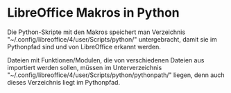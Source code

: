 # LibreOffice Makros in Python

Die Python-Skripte mit den Makros speichert man Verzeichnis "~/.config/libreoffice/4/user/Scripts/python/" untergebracht, damit sie im Pythonpfad sind und von LibreOffice erkannt werden. 

Dateien mit Funktionen/Modulen, die von verschiedenen Dateien aus importiert werden sollen, müssen im Unterverzeichnis "~/.config/libreoffice/4/user/Scripts/python/pythonpath/" liegen, denn auch dieses Verzeichnis liegt im Pythonpfad.
